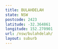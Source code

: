 ```yaml
---
title: BULAHDELAH
state: NSW
postcode: 2423
latitude: -32.364861
longitude: 152.270901
url: /nsw/bulahdelah/
layout: suburb
---
```

